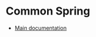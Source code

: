 # Common Spring

- [Main documentation](https://github.com/doctore/Spring6Microservices?tab=readme-ov-file#common-spring)
